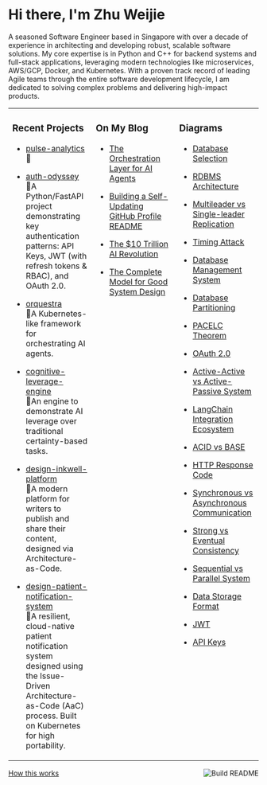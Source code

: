 # Hi there, I'm Zhu Weijie

A seasoned Software Engineer based in Singapore with over a decade of experience in architecting and developing robust, scalable software solutions. My core expertise is in Python and C++ for backend systems and full-stack applications, leveraging modern technologies like microservices, AWS/GCP, Docker, and Kubernetes. With a proven track record of leading Agile teams through the entire software development lifecycle, I am dedicated to solving complex problems and delivering high-impact products.

<table>
<tr>
<td valign="top" width="33%">

### Recent Projects
<!-- recent_projects starts -->
* [pulse-analytics](https://github.com/zhu-weijie/pulse-analytics)<br/>🧮

* [auth-odyssey](https://github.com/zhu-weijie/auth-odyssey)<br/>🧮A Python/FastAPI project demonstrating key authentication patterns: API Keys, JWT (with refresh tokens & RBAC), and OAuth 2.0.

* [orquestra](https://github.com/zhu-weijie/orquestra)<br/>🧮A Kubernetes-like framework for orchestrating AI agents.

* [cognitive-leverage-engine](https://github.com/zhu-weijie/cognitive-leverage-engine)<br/>🧮An engine to demonstrate AI leverage over traditional certainty-based tasks.

* [design-inkwell-platform](https://github.com/zhu-weijie/design-inkwell-platform)<br/>🧮A modern platform for writers to publish and share their content, designed via Architecture-as-Code.

* [design-patient-notification-system](https://github.com/zhu-weijie/design-patient-notification-system)<br/>🧮A resilient, cloud-native patient notification system designed using the Issue-Driven Architecture-as-Code (AaC) process. Built on Kubernetes for high portability.
<!-- recent_projects ends -->

</td>
<td valign="top" width="33%">

### On My Blog
<!-- blog starts -->
* [The Orchestration Layer for AI Agents](https://zhu-weijie.github.io/posts/2025-09-01-the-orchestration-layer-for-ai-agents/)

* [Building a Self-Updating GitHub Profile README](https://zhu-weijie.github.io/posts/2025-08-31-building-a-self-updating-github-profile-readme/)

* [The $10 Trillion AI Revolution](https://zhu-weijie.github.io/posts/2025-08-31-the-ten-trillion-dollars-ai-revolution/)

* [The Complete Model for Good System Design](https://zhu-weijie.github.io/posts/2025-08-31-the-complete-model-for-good-system-design/)
<!-- blog ends -->

</td>
<td valign="top" width="33%">

### Diagrams
<!-- diagrams starts -->
* [Database Selection](https://zhu-weijie.github.io/posts/2025-09-06-database-selection/)

* [RDBMS Architecture](https://zhu-weijie.github.io/posts/2025-09-05-rdbmd/)

* [Multileader vs Single-leader Replication](https://zhu-weijie.github.io/posts/2025-09-05-replica-patterns/)

* [Timing Attack](https://zhu-weijie.github.io/posts/2025-09-05-timing-attack/)

* [Database Management System](https://zhu-weijie.github.io/posts/2025-09-05-dbms/)

* [Database Partitioning](https://zhu-weijie.github.io/posts/2025-09-05-partitioning/)

* [PACELC Theorem](https://zhu-weijie.github.io/posts/2025-09-05-pacelc-theorem/)

* [OAuth 2.0](https://zhu-weijie.github.io/posts/2025-09-05-oauth-2.0/)

* [Active-Active vs Active-Passive System](https://zhu-weijie.github.io/posts/2025-09-05-availability-patterns/)

* [LangChain Integration Ecosystem](https://zhu-weijie.github.io/posts/2025-09-05-langchain-integration-ecosystem/)

* [ACID vs BASE](https://zhu-weijie.github.io/posts/2025-09-05-acid-vs-base/)

* [HTTP Response Code](https://zhu-weijie.github.io/posts/2025-09-05-http-response-code/)

* [Synchronous vs Asynchronous Communication](https://zhu-weijie.github.io/posts/2025-09-05-synchronous-vs-asynchronous/)

* [Strong vs Eventual Consistency](https://zhu-weijie.github.io/posts/2025-09-05-consistency/)

* [Sequential vs Parallel System](https://zhu-weijie.github.io/posts/2025-09-05-sequential-vs-parallel-system/)

* [Data Storage Format](https://zhu-weijie.github.io/posts/2025-09-05-data-storage-format/)

* [JWT](https://zhu-weijie.github.io/posts/2025-09-05-jwt/)

* [API Keys](https://zhu-weijie.github.io/posts/2025-09-04-api-keys/)
<!-- diagrams ends -->

</td>
</tr>
</table>

<a href="https://github.com/zhu-weijie/zhu-weijie/actions"><img src="https://github.com/zhu-weijie/zhu-weijie/workflows/Build%20README/badge.svg" align="right" alt="Build README"></a><a href="https://zhu-weijie.github.io/posts/2025-08-31-building-a-self-updating-github-profile-readme/">How this works</a>
